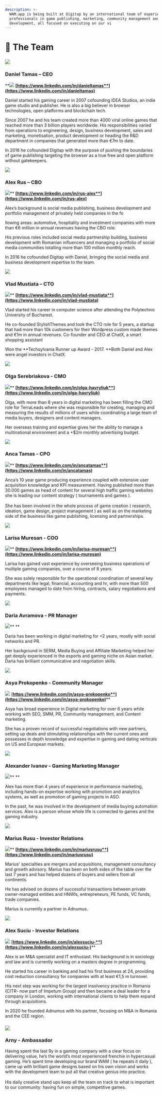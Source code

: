 ```yaml
---
description: >-
  WAM.app is being built at Digitap by an international team of experienced
  professionals in game publishing, marketing, community management and business
  development, all focused on executing on our vi
---
```


# 🦄 The Team

### ****![](<.gitbook/assets/wam_danieltamas (1).png>)****

### **Daniel Tamas – CEO**

****![](.gitbook/assets/linkedin_logo.png)** **[**https://www.linkedin.com/in/danieltamas**](https://www.linkedin.com/in/danieltamas)****

Daniel started his gaming career in 2007 cofounding IDEA Studios, an indie game studio and publisher. He is also a big believer in browser technologies, open platforms and blockchain tech.

Since 2007 he and his team created more than 4000 viral online games that reached more than 3 billion players worldwide. His responsibilities varied from operations to engineering, design, business development, sales and marketing, monetisation, product development or heading the R\&D department in companies that generated more than €7m to date.

In 2016 he cofounded Digitap with the purpose of pushing the boundaries of game publishing targeting the browser as a true free and open platform without gatekeepers.



![](.gitbook/assets/wam_alexrus.png)

### **Alex Rus – CBO**

![](.gitbook/assets/linkedin_logo.png)** **[**https://www.linkedin.com/in/rus-alex**](https://www.linkedin.com/in/rus-alex)****

Alex’s background is social media publishing, business development and portfolio management of privately held companies in the fo

llowing areas: automotive, hospitality and investment companies with more than €6 million in annual revenues having the CBO role.

His previous roles included social media partnership building, business development with Romanian influencers and managing a portfolio of social media communities totalling more than 100 million monthly reach.

In 2016 he cofounded Digitap with Daniel, bringing the social media and business development expertise to the team.



![](.gitbook/assets/wam_vladmustiata.png)

### **Vlad Mustiata – CTO**

![](.gitbook/assets/linkedin_logo.png)** **[**https://www.linkedin.com/in/vlad-mustiata**](https://www.linkedin.com/in/vlad-mustiata)****

Vlad started his career in computer science after attending the Polytechnic University of Bucharest. 

He co-founded StylishThemes and took the CTO role for 5 years, a startup that had more than 10k customers for their Wordpress custom made themes and €1m in annual revenues. Co-founder and CEO at ChatX, a smart shopping assistant 

Won the **Techsylvania Runner up Award - 2017.  **Both Daniel and Alex were angel investors in ChatX.



![](.gitbook/assets/wam_olhaserebriakova.png)

### **Olga Serebriakova - CMO**

![](.gitbook/assets/linkedin_logo.png)** **[**https://www.linkedin.com/in/olga-havryliuk**](https://www.linkedin.com/in/olga-havryliuk)****

Olga, with more than 8 years in digital marketing has been filling the CMO role for TerraLeads where she was responsible for creating, managing and measuring the results of millions of users while coordinating a large team of media buyers, designers and content managers. 

Her overseas training and expertise gives her the ability to manage a multinational environment and a +$2m monthly advertising budget.



![](.gitbook/assets/wam_ancatamas.png)

### **Anca Tamas - CPO**

![](.gitbook/assets/linkedin_logo.png)** **[**https://www.linkedin.com/in/ancatamas**](https://www.linkedin.com/in/ancatamas)****

Anca’s 10 year game producing experience coupled with extensive user acquisition knowledge and KPI measurement. Having published more than 30.000 games as head of content for several high traffic gaming websites she is leading our content strategy ( tournaments and games ).\
\
She has been involved in the whole process of game creation ( research, ideation, game design, project management ) as well as on the marketing side of the business like game publishing, licensing and partnerships.



![](.gitbook/assets/wam_larisamuresan.png)

### **Larisa Muresan - COO**

![](.gitbook/assets/linkedin_logo.png)** **[**https://www.linkedin.com/in/larisa-muresan**](https://www.linkedin.com/in/larisa-muresan)****

Larisa has gained vast experience by overseeing business operations of multiple gaming companies, over a course of 8 years. 

She was solely responsible for the operational coordination of several key departments like legal, financial, accounting and hr, with more than 500 employees managed to date from hiring, contracts, salary negotiations and payments.



![](.gitbook/assets/wam_dariaavramova.png)

### **Daria Avramova - PR Manager**

![](.gitbook/assets/linkedin_logo.png)** **

Daria has been working in digital marketing for +2 years, mostly with social networks and PR.

Her background in SERM, Media Buying and Affiliate Marketing helped her get deeply experienced in the esports and gaming niche on Asian market. Daria has brilliant communicative and negotiation skills.



![](.gitbook/assets/wam_asyaprokopenko.png)

### **Asya Prokopenko - Community Manager**

![](.gitbook/assets/linkedin_logo.png) [**https://www.linkedin.com/in/asya-prokopenko**](https://www.linkedin.com/in/asya-prokopenko)****

Asya has broad experience in Digital marketing for over 6 years while working with SEO, SMM, PR, Community management, and Content marketing.

She has a proven record of successful negotiations with new partners, setting up deals and stimulating relationships with the current ones and possesses in depth knowledge and expertise in gaming and dating verticals on US and European markets.



![](.gitbook/assets/wam_alexivanov.png)

### **Alexander Ivanov - Gaming Marketing Manager**

![](.gitbook/assets/linkedin_logo.png)** **

Alex has more than 4 years of experience in performance marketing, including hands-on expertise working with promotion and analytics systems, as well as promotion of gaming projects in ASO.

In the past, he was involved in the development of media buying automation services. Alex is a person whose whole life is connected to games and the gaming industry.



![](.gitbook/assets/wam_mariusrusu.png)

### **Marius Rusu - Investor Relations**

![](.gitbook/assets/linkedin_logo.png)** **[**https://www.linkedin.com/in/mariusrusu**](https://www.linkedin.com/in/mariusrusu)****

Marius' specialties are mergers and acquisitions, management consultancy and growth advisory. Marius has been on both sides of the table over the last 7 years and has helped dozens of buyers and sellers from all continents. 

He has advised on dozens of successful transactions between private owner-managed entities and HNWIs, entrepreneurs, PE funds, VC funds, trade companies. 

Marius is currently a partner in Adnumus.



![](.gitbook/assets/wam_alexsuciu.png)

### **Alex Suciu - Investor Relations**

![](.gitbook/assets/linkedin_logo.png) [**https://www.linkedin.com/in/alexsuciu-**](https://www.linkedin.com/in/alexsuciu-)****

Alex is an M\&A specialist and IT enthusiast. His background is in sociology and law and is currently working on a masters degree in programming.

He started his career in banking and had his first business at 24, providing cost reduction consultancy for companies with at least €1,5 m turnover.

His next step was working for the largest insolvency practice in Romania (CITR- now part of Impetum Group) and then became a deal leader for a company in London, working with international clients to help them expand through acquisitions.

In 2020 he founded Adnumus with his partner, focusing on M\&A in Romania and the CEE region.

###

### ![](.gitbook/assets/wam_arny.png)

### Arny - Ambassador

Having spent the last 9y in a gaming company with a clear focus on delivering value, he’s the world’s most experienced frenchie in hypercasual gaming. He’s spent time developing our brand WAM ( he repeats it daily ), came up with brilliant game designs based on his own vision and works with the development team to put all that creative genius into practice.\
\
His daily creative stand ups keep all the team on track to what is important to our community: having fun on simple, competitive games.


